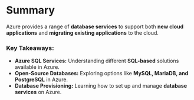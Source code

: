 # **Summary**

Azure provides a range of **database services** to support both **new cloud applications** and **migrating existing applications** to the cloud.

### **Key Takeaways:**
- **Azure SQL Services:** Understanding different **SQL-based** solutions available in Azure.
- **Open-Source Databases:** Exploring options like **MySQL, MariaDB, and PostgreSQL** in Azure.
- **Database Provisioning:** Learning how to set up and manage **database services** on Azure.